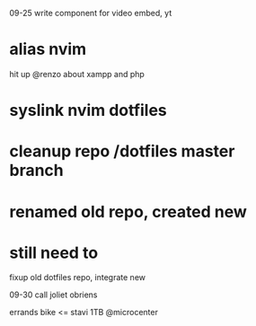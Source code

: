 09-25
  write component for video embed, yt
  # alias nvim

  hit up @renzo about xampp and php

  # syslink nvim dotfiles

  # cleanup repo /dotfiles master branch
  # renamed old repo, created new
  # still need to
  fixup old dotfiles repo, integrate new

09-30
  call
    joliet
    obriens
  
  errands
    bike <= stavi
    1TB @microcenter

